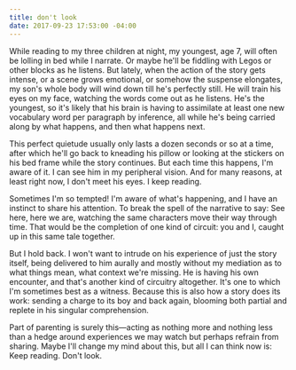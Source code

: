 ```yaml
---
title: don't look
date: 2017-09-23 17:53:00 -04:00
---
```


While reading to my three children at night, my youngest, age 7, will often be lolling in bed while I narrate. Or maybe he'll be fiddling with Legos or other blocks as he listens. But lately, when the action of the story gets intense, or a scene grows emotional, or somehow the suspense elongates, my son's whole body will wind down till he's perfectly still. He will train his eyes on my face, watching the words come out as he listens. He's the youngest, so it's likely that his brain is having to assimilate at least one new vocabulary word per paragraph by inference, all while he's being carried along by what happens, and then what happens next. 

This perfect quietude usually only lasts a dozen seconds or so at a time, after which he'll go back to kneading his pillow or looking at the stickers on his bed frame while the story continues. But each time this happens, I'm aware of it. I can see him in my peripheral vision. And for many reasons, at least right now, I don't meet his eyes. I keep reading.

Sometimes I'm so tempted! I'm aware of what's happening, and I have an instinct to share his attention. To break the spell of the narrative to say: See here, here we are, watching the same characters move their way through time. That would be the completion of one kind of circuit: you and I, caught up in this same tale together.

But I hold back. I won't want to intrude on his experience of just the story itself, being delivered to him aurally and mostly without my mediation as to what things mean, what context we're missing. He is having his own encounter, and that's another kind of circuitry altogether. It's one to which I'm sometimes best as a witness. Because this is also how a story does its work: sending a charge to its boy and back again, blooming both partial and replete in his singular comprehension. 

Part of parenting is surely this—acting as nothing more and nothing less than a hedge around experiences we may watch but perhaps refrain from sharing. Maybe I'll change my mind about this, but all I can think now is: Keep reading. Don't look.
